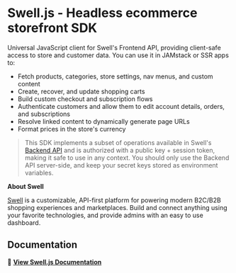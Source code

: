 # Swell.js - Headless ecommerce storefront SDK

Universal JavaScript client for Swell's Frontend API, providing client-safe access to store and customer data. You can use it in JAMstack or SSR apps to:

- Fetch products, categories, store settings, nav menus, and custom content
- Create, recover, and update shopping carts
- Build custom checkout and subscription flows
- Authenticate customers and allow them to edit account details, orders, and subscriptions
- Resolve linked content to dynamically generate page URLs
- Format prices in the store's currency

> This SDK implements a subset of operations available in Swell's [Backend API](https://developers.swell.is/backend-api/) and is authorized with a public key + session token, making it safe to use in any context. You should only use the Backend API server-side, and keep your secret keys stored as environment variables.

**About Swell**

[Swell](https://www.swell.is) is a customizable, API-first platform for powering modern B2C/B2B shopping experiences and marketplaces. Build and connect anything using your favorite technologies, and provide admins with an easy to use dashboard.

## Documentation

📖 [**View Swell.js Documentation**](https://developers.swell.is/frontend-api/)
